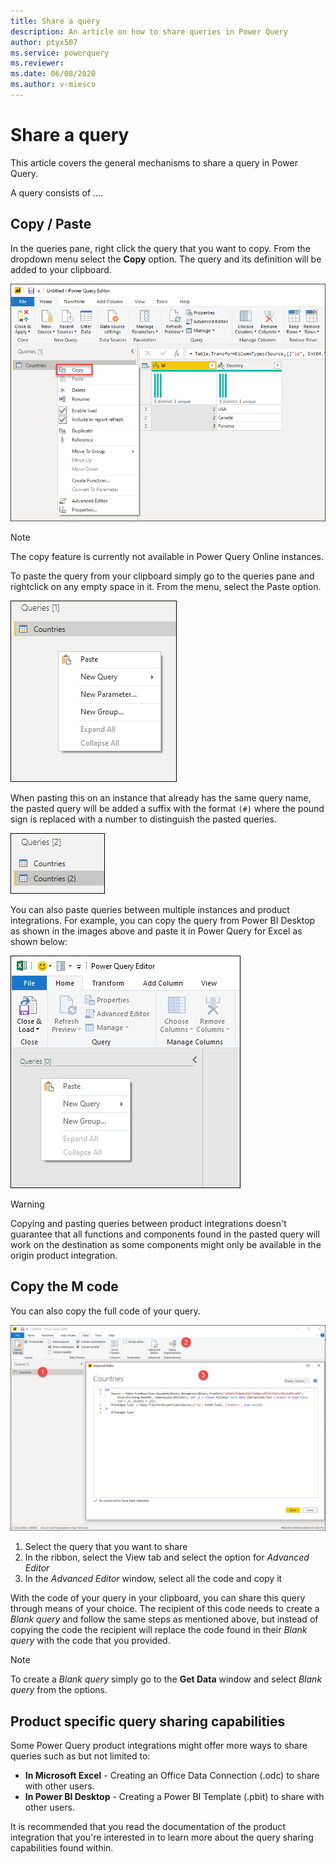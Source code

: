 ```yaml
---
title: Share a query
description: An article on how to share queries in Power Query
author: ptyx507
ms.service: powerquery
ms.reviewer: 
ms.date: 06/08/2020
ms.author: v-miesco
---
```


# Share a query

This article covers the general mechanisms to share a query in Power Query.

A query consists of ....

## Copy / Paste

In the queries pane, right click the query that you want to copy. From the dropdown menu select the **Copy** option. The query and its definition will be added to your clipboard.

![Copy query from queries pane](images/me-share-query-copy.png)

>[!Note]
> The copy feature is currently not available in Power Query Online instances.

To paste the query from your clipboard simply go to the queries pane and rightclick on any empty space in it. From the menu, select the Paste option.

![Paste query on queries pane](images/me-share-query-paste.png)

When pasting this on an instance that already has the same query name, the pasted query will be added a suffix with the format ```(#)``` where the pound sign is replaced with a number to distinguish the pasted queries.

![Pasted query](images/me-share-query-pasted.png)

You can also paste queries between multiple instances and product integrations. For example, you can copy the query from Power BI Desktop as shown in the images above and paste it in Power Query for Excel as shown below:

![Paste query from Power BI Desktop into Power Query for Excel](images/me-share-query-paste-in-excel.png)

>[!WARNING]
>Copying and pasting queries between product integrations doesn't guarantee that all functions and components found in the pasted query will work on the destination as some components might only be available in the origin product integration.

## Copy the M code

You can also copy the full code of your query.

![Copy M Code](images/me-share-query-copy-code.png)

1. Select the query that you want to share
2. In the ribbon, select the View tab and select the option for *Advanced Editor*
3. In the *Advanced Editor* window, select all the code and copy it

With the code of your query in your clipboard, you can share this query through means of your choice. The recipient of this code needs to create a *Blank query* and follow the same steps as mentioned above, but instead of copying the code the recipient will replace the code found in their *Blank query* with the code that you provided.

>[!NOTE]
>To create a *Blank query* simply go to the **Get Data** window and select *Blank query* from the options.

## Product specific query sharing capabilities

Some Power Query product integrations might offer more ways to share queries such as but not limited to:
* **In Microsoft Excel** - Creating an Office Data Connection (.odc) to share with other users.
* **In Power BI Desktop** - Creating a Power BI Template (.pbit) to share with other users.

It is recommended that you read the documentation of the product integration that you're interested in to learn more about the query sharing capabilities found within.